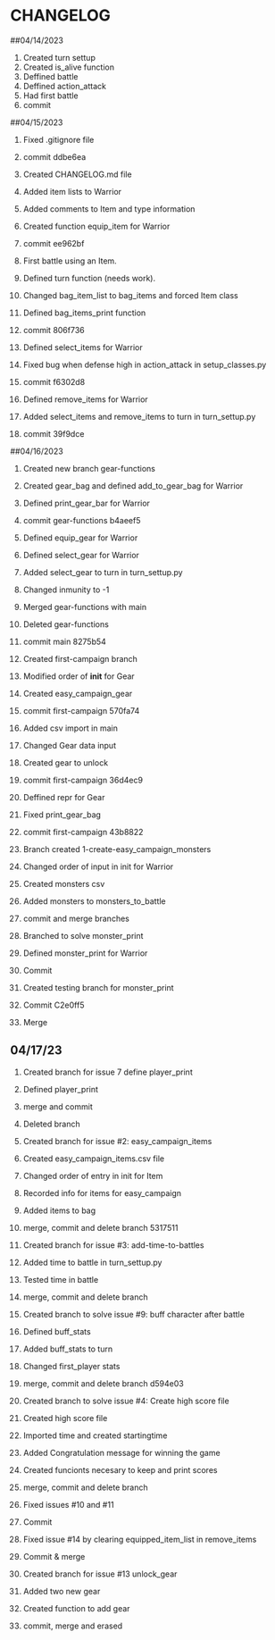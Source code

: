# CHANGELOG

##04/14/2023
1. Created turn settup
2. Created is_alive function
3. Deffined battle
4. Deffined action_attack
5. Had first battle
6. commit

##04/15/2023
1. Fixed .gitignore file
2. commit ddbe6ea

3. Created CHANGELOG.md file
4. Added item lists to Warrior
5. Added comments to Item and type information
6. Created function equip_item for Warrior
7. commit ee962bf

8. First battle using an Item.
9. Defined turn function (needs work).
10. Changed bag_item_list to bag_items and forced Item class
11. Defined bag_items_print function
12. commit 806f736

13. Defined select_items for Warrior
14. Fixed bug when defense high in action_attack in setup_classes.py
15. commit f6302d8

16. Defined remove_items for Warrior
17. Added select_items and remove_items to turn in turn_settup.py
18. commit 39f9dce

##04/16/2023

1. Created new branch gear-functions
2. Created gear_bag and defined add_to_gear_bag for Warrior
3. Defined print_gear_bar for Warrior
4. commit gear-functions b4aeef5

5. Defined equip_gear for Warrior
6. Defined select_gear for Warrior
7. Added select_gear to turn in turn_settup.py
8. Changed inmunity to -1
9. Merged gear-functions with main
10. Deleted gear-functions
11. commit main 8275b54

12. Created first-campaign branch
13. Modified order of __init__ for Gear
14. Created easy_campaign_gear
15. commit first-campaign 570fa74

16. Added csv import in main
17. Changed Gear data input
18. Created gear to unlock
19. commit first-campaign 36d4ec9

20. Deffined repr for Gear 
21. Fixed print_gear_bag
22. commit first-campaign 43b8822

23. Branch created 1-create-easy_campaign_monsters
24. Changed order of input in init for Warrior
25. Created monsters csv
26. Added monsters to monsters_to_battle
27. commit and merge branches

28. Branched to solve monster_print
29. Defined monster_print for Warrior
30. Commit
31. Created testing branch for monster_print
32. Commit C2e0ff5
33. Merge

## 04/17/23

1. Created branch for issue 7 define player_print
2. Defined player_print
3. merge and commit
4. Deleted branch

5. Created branch for issue #2: easy_campaign_items
6. Created easy_campaign_items.csv file
7. Changed order of entry in init for Item
8. Recorded info for items for easy_campaign
9. Added items to bag
10. merge, commit and delete branch 5317511

11. Created branch for issue #3: add-time-to-battles
12. Added time to battle in turn_settup.py
13. Tested time in battle
14. merge, commit and delete branch

15. Created branch to solve issue #9: buff character after battle
16. Defined buff_stats
17. Added buff_stats to turn
18. Changed first_player stats
19. merge, commit and delete branch d594e03

20. Created branch to solve issue #4: Create high score file
21. Created high score file
22. Imported time and created startingtime
23. Added Congratulation message for winning the game
24. Created funcionts necesary to keep and print scores
25. merge, commit and delete branch

26. Fixed issues #10 and #11
27. Commit 

27. Fixed issue #14 by clearing equipped_item_list in remove_items
28. Commit & merge

29. Created branch for issue #13 unlock_gear
30. Added two new gear
31. Created function to add gear
32. commit, merge and erased